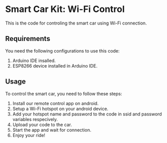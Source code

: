 # Smart Car Kit: Wi-Fi Control
This is the code for controling the smart car using Wi-Fi connection.

## Requirements
You need the following configurations to use this code:

1. Arduino IDE insalled.
2. ESP8266 device installed in Arduino IDE.

## Usage
To control the smart car, you need to follow these steps:

1. Install our remote control app on android.
2. Setup a Wi-Fi hotspot on your android device.
3. Add your hotspot name and password to the code in ssid and password variables respecively.
4. Upload your code to the car.
5. Start the app and wait for connection.
6. Enjoy your ride!
